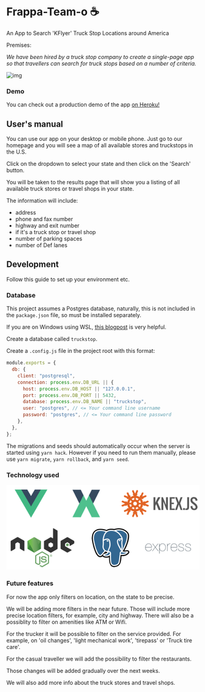 # Frappa-Team-o ☕

An App to Search 'KFlyer' Truck Stop Locations around America

Premises: 

*We have been hired by a truck stop company to create a single-page app so that travellers can search for truck stops based on a number of criteria.*

![img](https://lh6.googleusercontent.com/jSzLnj5LSF-K2jfbXXR_1O5vtMRTsLjOPBo_x-zlYrlV26a6s_pScmJL2WmjyZ3JS8mDn08sBV5WHAWE8ySpHfpQWhScs6ncz-wSTdV6UpIM3dd7LeDhaOPsf5vFIVLB2PaJBa52rQ)

### Demo

You can check out a production demo of the app [on Heroku!](https://sbux-app-pro.herokuapp.com/)


## User's manual

You can use our app on your desktop or mobile phone. Just go to our homepage and you will see a map of all available stores and truckstops in the U.S.

Click on the dropdown to select your state and then click on the 'Search' button.

You will be taken to the results page that will show you a listing of all available truck stores or travel shops in your state.

The information will include:

- address
- phone and fax number
- highway and exit number
- if it's a truck stop or travel shop
- number of parking spaces
- number of Def lanes



## Development

Follow this guide to set up your environment etc.

### Database

This project assumes a Postgres database, naturally, this is not included in the `package.json` file, so must be installed separately.

If you are on Windows using WSL, [this blogpost](https://medium.com/@harshityadav95/postgresql-in-windows-subsystem-for-linux-wsl-6dc751ac1ff3) is very helpful.

Create a database called `truckstop`.

Create a `.config.js` file in the project root with this format:

```javascript
module.exports = {
  db: {
    client: "postgresql",
    connection: process.env.DB_URL || {
      host: process.env.DB_HOST || "127.0.0.1",
      port: process.env.DB_PORT || 5432,
      database: process.env.DB_NAME || "truckstop",
      user: "postgres", // <= Your command line username
      password: "postgres", // <= Your command line password
    },
  },
};
```

The migrations and seeds should automatically occur when the server is started using `yarn hack`.
However if you need to run them manually, please use `yarn migrate`, `yarn rollback`, and `yarn seed`.

### Technology used



![Artboard](Artboard.png)


### Future features

For now the app only filters on location, on the state to be precise. 

We will be adding more filters in the near future. Those will include more precise location filters, for example, city and highway. There will also be a possiblity to filter on amenities like ATM or Wifi.

For the trucker it will be possible to filter on the service provided. For example, on 'oil changes', 'light mechanical work', 'tirepass' or 'Truck tire care'. 

For the casual traveller we will add the possibility to filter the restaurants.

Those changes will be added gradually over the next weeks.



We will also add more info about the truck stores and travel shops.
